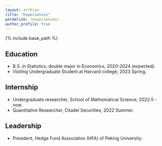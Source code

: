 ```yaml
---
layout: archive
title: "Experiences"
permalink: /experiences/
author_profile: true
---
```


{% include base_path %}

## Education

+ B.S. in Statistics, double major in Economics, 2020-2024 (expected).
+ Visiting Undergraduate Student at Harvard college, 2023 Spring.

## Internship

+ Undergraduate researcher, School of Mathematical Science, 2022.5 - now.
+ Quantitative Researcher, Citadel Securities, 2022 Summer.

## Leadership

+ President, Hedge Fund Association (HFA) of Peking University.
